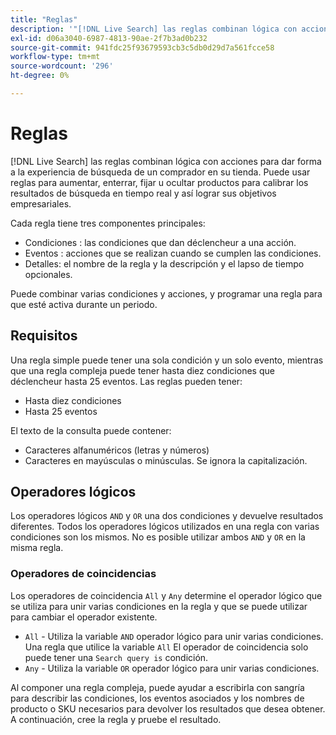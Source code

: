 ```yaml
---
title: "Reglas"
description: '"[!DNL Live Search] las reglas combinan lógica con acciones para dar forma a la experiencia de compra".'
exl-id: d06a3040-6987-4813-90ae-2f7b3ad0b232
source-git-commit: 941fdc25f93679593cb3c5db0d29d7a561fcce58
workflow-type: tm+mt
source-wordcount: '296'
ht-degree: 0%

---
```


# Reglas

[!DNL Live Search] las reglas combinan lógica con acciones para dar forma a la experiencia de búsqueda de un comprador en su tienda. Puede usar reglas para aumentar, enterrar, fijar u ocultar productos para calibrar los resultados de búsqueda en tiempo real y así lograr sus objetivos empresariales.

Cada regla tiene tres componentes principales:

* Condiciones : las condiciones que dan déclencheur a una acción.
* Eventos : acciones que se realizan cuando se cumplen las condiciones.
* Detalles: el nombre de la regla y la descripción y el lapso de tiempo opcionales.

Puede combinar varias condiciones y acciones, y programar una regla para que esté activa durante un periodo.

## Requisitos

Una regla simple puede tener una sola condición y un solo evento, mientras que una regla compleja puede tener hasta diez condiciones que déclencheur hasta 25 eventos.
Las reglas pueden tener:

* Hasta diez condiciones
* Hasta 25 eventos

El texto de la consulta puede contener:

* Caracteres alfanuméricos (letras y números)
* Caracteres en mayúsculas o minúsculas. Se ignora la capitalización.

## Operadores lógicos

Los operadores lógicos `AND` y `OR` una dos condiciones y devuelve resultados diferentes. Todos los operadores lógicos utilizados en una regla con varias condiciones son los mismos. No es posible utilizar ambos `AND` y `OR` en la misma regla.

### Operadores de coincidencias

Los operadores de coincidencia `All` y `Any` determine el operador lógico que se utiliza para unir varias condiciones en la regla y que se puede utilizar para cambiar el operador existente.

* `All` - Utiliza la variable `AND` operador lógico para unir varias condiciones. Una regla que utilice la variable `All` El operador de coincidencia solo puede tener una `Search query is` condición.
* `Any` - Utiliza la variable `OR` operador lógico para unir varias condiciones.

Al componer una regla compleja, puede ayudar a escribirla con sangría para describir las condiciones, los eventos asociados y los nombres de producto o SKU necesarios para devolver los resultados que desea obtener. A continuación, cree la regla y pruebe el resultado.

